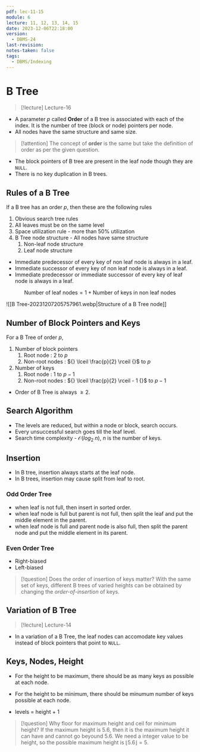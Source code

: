 ```yaml
---
pdf: lec-11-15
module: 6
lecture: 11, 12, 13, 14, 15
date: 2023-12-06T22:18:00
version:
  - DBMS-24
last-revision: 
notes-taken: false
tags:
  - DBMS/Indexing
---
```

# B Tree
> [!lecture] Lecture-16

- A parameter ${} p {}$ called **Order** of a B tree is associated with each of the index. It is the number of tree (block or node) pointers per node.
- All nodes have the same structure and same size.

> [!attention] 
> The concept of **order** is the same but take the definition of order as per the given question.

- The block pointers of B tree are present in the leaf node though they are `NULL`.
- There is no key duplication in B trees.

## Rules of a B Tree
If a B tree has an order ${} p {}$, then these are the following rules

1. Obvious search tree rules
2. All leaves must be on the same level
3. Space utilization rule - more than 50% utilization
4. B Tree node structure - All nodes have same structure
	1. Non-leaf node structure
	2. Leaf node structure

- Immediate predecessor of every key of non leaf node is always in a leaf.
- Immediate successor of every key of non leaf node is always in a leaf.
- Immediate predecessor or immediate successor of every key of leaf node is always in a leaf.

$$
\text{Number of leaf nodes} = 1 + \text{Number of keys in non leaf nodes}
$$

![[B Tree-20231207205757961.webp|Structure of a B Tree node]]

## Number of Block Pointers and Keys

For a B Tree of order ${} p$, 
1. Number of block pointers
	1. Root node : $2$ to $p$ 
	2. Non-root nodes : ${} \lceil \frac{p}{2} \rceil {}$ to $p$
2. Number of keys
	1. Root node : ${} 1 {}$ to ${} p - 1 {}$ 
	2. Non-root nodes : ${} \lceil \frac{p}{2} \rceil - 1 {}$ to ${} p - 1 {}$

- Order of B Tree is always ${} \ge 2 {}$.


## Search Algorithm

- The levels are reduced, but within a node or block, search occurs.
- Every unsuccessful search goes till the leaf level.
- Search time complexity - ${} \mathcal{O}(log_2 \;n)$, $n {}$ is the number of keys.

## Insertion

- In B tree, insertion always starts at the leaf node.
- In B trees, insertion may cause split from leaf to root.

### Odd Order Tree
- when leaf is not full, then insert in sorted order.
- when leaf node is full but parent is not full, then split the leaf and put the middle element in the parent.
- when leaf node is full and parent node is also full, then split the parent node and put the middle element in its parent.

### Even Order Tree

- Right-biased
- Left-biased

> [!question] Does the order of insertion of keys matter?
> With the same set of keys, different B trees of varied heights can be obtained by changing the *order-of-insertion* of keys.


## Variation of B Tree
> [!lecture] Lecture-14

- In a variation of a B Tree, the leaf nodes can accomodate key values instead of block pointers that point to `NULL`.

## Keys, Nodes, Height

- For the height to be maximum, there should be as many keys as possible at each node.
- For the height to be minimum, there should be minumum number of keys possible at each node.

- levels = height + 1

> [!question] Why floor for maximum height and ceil for minimum height?
> If the maximum height is ${} 5.6$, then it is the maximum height it can have and cannot go beyound $5.6$. We need a integer value to be height, so the possible maximum height is ${} \lfloor 5.6 \rfloor = 5 {}$.

